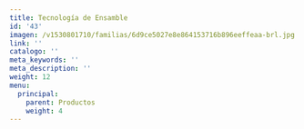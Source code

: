 ```yaml
---
title: Tecnología de Ensamble
id: '43'
imagen: /v1530801710/familias/6d9ce5027e8e864153716b896eeffeaa-brl.jpg
link: ''
catalogo: ''
meta_keywords: ''
meta_description: ''
weight: 12
menu:
  principal:
    parent: Productos
    weight: 4
---
```




